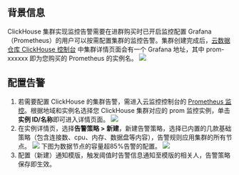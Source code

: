## 背景信息
ClickHouse 集群实现监控告警需要在进群购买时已开启监控配置 Grafana（Prometheus）的用户可以按需配置集群的监控告警。集群创建完成后，[云数据仓库 ClickHouse 控制台](https://console.cloud.tencent.com/cdwch) 中集群详情页面会有一个 Grafana 地址，其中 prom-xxxxxx 即为您购买的 Prometheus 的实例名。
![](https://main.qcloudimg.com/raw/50a27fa5bd90cce730d235c0b3f87f1b.png)

## 配置告警
1. 若需要配置 ClickHouse 的集群告警，需进入云监控控制台的 [Prometheus 监控](https://console.cloud.tencent.com/monitor/prometheus)。根据地域和实例名选择您 ClickHouse 集群对应的 prom 监控实例，单击**实例 ID/名称**即可进入详情页面。
![](https://main.qcloudimg.com/raw/506a8f0b8629f64321c918364dd9d163.png)
2. 在实例详情页，选择**告警策略 > 新建**，新建告警策略，选择已内置的几款基础策略（包含连接数、cpu、内存、数据盘等内容），告警规则应用集群的所有节点。
 ![](https://main.qcloudimg.com/raw/ff6f3455368a6c7296513ea9b329f951.png)
下图为数据节点的容量超85%告警的配置。
![](https://main.qcloudimg.com/raw/b4bd4c07484703cd055c6aed099e77d7.png)
3. 配置（新建）通知模版，触发阈值时告警信息通知至模版的相关人，告警策略保存即生效。
 
